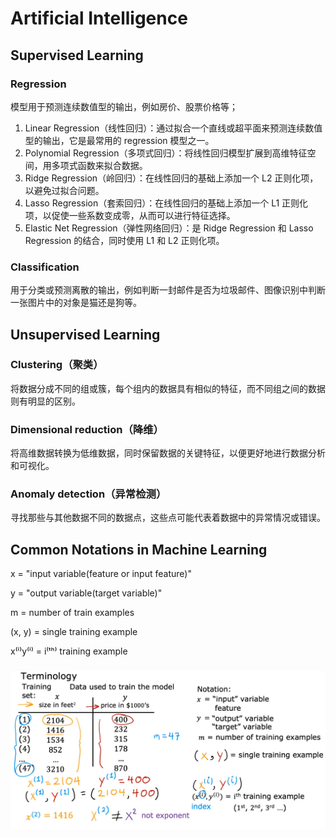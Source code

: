 # Artificial Intelligence

## Supervised Learning

### Regression

模型用于预测连续数值型的输出，例如房价、股票价格等；

1. Linear Regression（线性回归）：通过拟合一个直线或超平面来预测连续数值型的输出，它是最常用的 regression 模型之一。
2. Polynomial Regression（多项式回归）：将线性回归模型扩展到高维特征空间，用多项式函数来拟合数据。
3. Ridge Regression（岭回归）：在线性回归的基础上添加一个 L2 正则化项，以避免过拟合问题。
4. Lasso Regression（套索回归）：在线性回归的基础上添加一个 L1 正则化项，以促使一些系数变成零，从而可以进行特征选择。
5. Elastic Net Regression（弹性网络回归）：是 Ridge Regression 和 Lasso Regression 的结合，同时使用 L1 和 L2 正则化项。

### Classification

用于分类或预测离散的输出，例如判断一封邮件是否为垃圾邮件、图像识别中判断一张图片中的对象是猫还是狗等。



## Unsupervised Learning

### Clustering（聚类）

将数据分成不同的组或簇，每个组内的数据具有相似的特征，而不同组之间的数据则有明显的区别。

### Dimensional reduction（降维）

将高维数据转换为低维数据，同时保留数据的关键特征，以便更好地进行数据分析和可视化。

### Anomaly detection（异常检测）

寻找那些与其他数据不同的数据点，这些点可能代表着数据中的异常情况或错误。



## Common Notations in Machine Learning

x = "input variable(feature or input feature)"

y = "output variable(target variable)"

m = number of train examples

(x, y) = single training example

x&#8317;&#x2071;&#8318;y&#8317;&#x2071;&#8318; = i&#8317;&#x1D57;&#x02B0;&#8318; training example 

### ![image-20230404134734783](images/image-20230404134734783.png)
